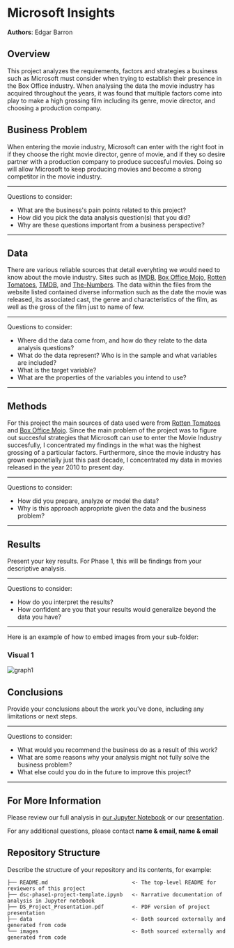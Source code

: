 # Microsoft Insights

**Authors**: Edgar Barron

## Overview

This project analyzes the requirements, factors and strategies a business such as Microsoft must consider when trying to establish their presence in the Box Office industry. When analysing the data the movie industry has acquired throughout the years, it was found that multiple factors come into play to make a high grossing film including its genre, movie director, and choosing a production company.

## Business Problem

When entering the movie industry, Microsoft can enter with the right foot in if they choose the right movie director, genre of movie, and if they so desire partner with a production company to produce succesful movies. Doing so will allow Microsoft to keep producing movies and become a strong competitor in the movie industry.

***
Questions to consider:
* What are the business's pain points related to this project?
* How did you pick the data analysis question(s) that you did?
* Why are these questions important from a business perspective?
***

## Data

There are various reliable sources that detail everyhting we would need to know about the movie industry. Sites such as [IMDB](https://www.imdb.com/), [Box Office Mojo](https://www.boxofficemojo.com/), [Rotten Tomatoes](https://www.rottentomatoes.com/), [TMDB](https://www.themoviedb.org/), and [The-Numbers](https://www.the-numbers.com/). The data within the files from the website listed contained diverse information such as the date the movie was released, its associated cast, the genre and characteristics of the film, as well as the gross of the film just to name of few.

***
Questions to consider:
* Where did the data come from, and how do they relate to the data analysis questions?
* What do the data represent? Who is in the sample and what variables are included?
* What is the target variable?
* What are the properties of the variables you intend to use?
***

## Methods

For this project the main sources of data used were from [Rotten Tomatoes](./data/zippedData/rotten_tomatoes_movies.csv.gz) and [Box Office Mojo](./data/zippedData/bom.movie_gross.csv.gz). Since the main problem of the project was to figure out succesful strategies that Microsoft can use to enter the Movie Industry succesfully, I concentrated my findings in the what was the highest grossing of a particular factors. Furthermore, since the movie industry has grown exponetially just this past decade, I concentrated my data in movies released in the year 2010 to present day.


***
Questions to consider:
* How did you prepare, analyze or model the data?
* Why is this approach appropriate given the data and the business problem?
***

## Results

Present your key results. For Phase 1, this will be findings from your descriptive analysis.

***
Questions to consider:
* How do you interpret the results?
* How confident are you that your results would generalize beyond the data you have?
***

Here is an example of how to embed images from your sub-folder:

### Visual 1
![graph1](./images/viz1.png)

## Conclusions

Provide your conclusions about the work you've done, including any limitations or next steps.

***
Questions to consider:
* What would you recommend the business do as a result of this work?
* What are some reasons why your analysis might not fully solve the business problem?
* What else could you do in the future to improve this project?
***

## For More Information

Please review our full analysis in [our Jupyter Notebook](./dsc-phase1-project-template.ipynb) or our [presentation](./DS_Project_Presentation.pdf).

For any additional questions, please contact **name & email, name & email**

## Repository Structure

Describe the structure of your repository and its contents, for example:

```
├── README.md                           <- The top-level README for reviewers of this project
├── dsc-phase1-project-template.ipynb   <- Narrative documentation of analysis in Jupyter notebook
├── DS_Project_Presentation.pdf         <- PDF version of project presentation
├── data                                <- Both sourced externally and generated from code
└── images                              <- Both sourced externally and generated from code
```

